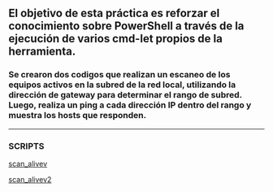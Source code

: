 ## El objetivo de esta práctica es reforzar el conocimiento sobre PowerShell a través de la ejecución de varios cmd-let propios de la herramienta.

### Se crearon dos codigos que realizan un escaneo de los equipos activos en la subred de la red local, utilizando la dirección de gateway para determinar el rango de subred. Luego, realiza un ping a cada dirección IP dentro del rango y muestra los hosts que responden.
___
### SCRIPTS
[scan_alivev](https://github.com/JaRoCal/PIA_LAB_PC/blob/b449351651602276d17b2a72752684d35b2a102b/Scripting%20en%20PowerShell/scan_alivev.ps1)

[scan_alivev2](https://github.com/JaRoCal/PIA_LAB_PC/blob/b449351651602276d17b2a72752684d35b2a102b/Scripting%20en%20PowerShell/scan_alivev2.ps1)
